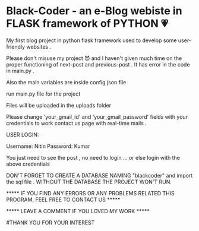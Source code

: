 # Black-Coder - an e-Blog webiste in FLASK framework of PYTHON  :heartpulse:
My first blog project in python flask framework used to develop some user-friendly websites .

Please don't misuse my project :smiling_imp: and I haven't given much time on the proper functioning of next-post and previous-post . It has error in the code in main.py . 

Also the main variables are inside config.json file

run main.py file for the project 

Files will be uploaded in the uploads folder

Please change 'your_gmail_id' and 'your_gmail_password' fields with your credentials to work contact us page with real-time mails .

USER LOGIN:

Username: Nitin
Password: Kumar

You just need to see the post , no need to login ... or else login with the above credentials

DON'T FORGET TO CREATE A DATABASE NAMING "blackcoder" and import the sql file .
WITHOUT THE DATABASE THE PROJECT WON'T RUN.

***** IF YOU FIND ANY ERRORS OR ANY PROBLEMS RELATED THIS PROGRAM, FEEL FREE TO CONTACT US *****  

***** LEAVE A COMMENT IF YOU LOVED MY WORK *****

#THANK YOU FOR YOUR INTEREST
